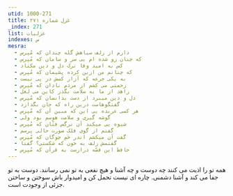 ```yaml
---
utid: 1000-271
title: غزل شماره ۲۷۱
_index: 271
list: غزلیات
indexes: س
mesra:
  - دارم از زلف سیاهش گله چندان که مُپرس
  - که چنان زو شده ام بی سر و سامان که مُپرس
  - کس به امید وفا ترک دل و دین مکناد
  - که چنانم من ازین کرده پشیمان که مُپرس
  - به یکی جرعه که آزار کسش در پی نیست
  - زحمتی می کشم از مردم نادان که مُپرس
  - زاهد از ما به سلامت بگذر کاین می لعل
  - دل و دین میبرد از دست بدانسان که مُپرس
  - گفتگوهاست درین راه که جان بگدازد
  - هر کسی عربده یی این که مبین آن که مُپرس
  - گوشه گیری و سلامت هوسم بود ولی
  - شیوه یی میکند آن نرگس فتّان که مُپرس
  - گفتم از گوی فلک صورت حالی پرسم
  - گفت آن میکشم اندر خَمِ چوگان که مُپرس
  - گفتمش زلف به خون که شکستی؟ گفتا
  - حافظ این قصّه درازست به قرآن که مُپرس
---
```

همه تو را اذیت می کنند چه دوست و چه آشنا و هیچ نفعی به تو نمی رسانند. دوست به تو جفا می کند و آشنا دشمنی. چاره ای نیست تحمل کن و امیدوار باش سوختن و ساختن جزئی از وجودت است.
